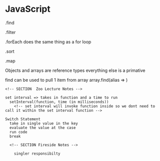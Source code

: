 # JavaScript

.find

.filter

.forEach
  does the same thing as a for loop

.sort

.map



Objects and arrays are reference types
everything else is a primative


<!-- SECTION -->

find can be used to pull 1 item from array
    array.find(alias => )



    <!-- SECTION  Zoo Lecture Notes -->

    set interval => takes in function and a time to run
      setInterval(function, time (in milliseconds))
        <!-- set interval will invoke function inside so we dont need to call it within the set interval function -->

    Switch Statement
      take in single value in the key
      evaluate the value at the case
      run code
      break 

      <!-- SECTION Fireside Notes -->

        singler responsibilty


<!-- SECTION -->

  